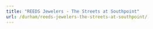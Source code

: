 ```yaml
---
title: "REEDS Jewelers - The Streets at Southpoint"
url: /durham/reeds-jewelers-the-streets-at-southpoint/
---
```

